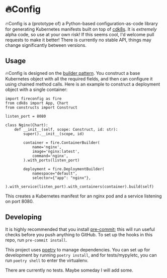 # 🔥Config

🔥Config is a (prototype of) a Python-based configuration-as-code library for generating Kubernetes manifests built on
top of [cdk8s](https://cdk8s.io).  It is _extremely_ alpha code, so use at your own risk!  If this seems cool, I'd
welcome pull requests to make it better!  There is currently no stable API, things may change significantly between
versions.

## Usage

🔥Config is designed on the [builder pattern](https://en.wikipedia.org/wiki/Builder_pattern).  You construct a base
Kubernetes object with all the required fields, and then can configure it using chained method calls.  Here is an
example to construct a deployment object with a single container:

```
import fireconfig as fire
from cdk8s import App, Chart
from constructs import Construct

listen_port = 8080

class Nginx(Chart):
    def __init__(self, scope: Construct, id: str):
        super().__init__(scope, id)

        container = fire.ContainerBuilder(
            name='nginx',
            image='nginx:latest',
            command='nginx',
        ).with_ports(listen_port)

        deployment = fire.DeploymentBuilder(
            namespace="default",
            selector={"app": "nginx"},
        ).with_service(listen_port).with_containers(container).build(self)
```

This creates a Kubernetes manifest for an nginx pod and a service listening on port 8080.

## Developing

It is highly recommended that you install [pre-commit](https://pre-commit.com); this will run useful checks before you
push anything to GitHub.  To set up the hooks in this repo, run `pre-commit install`.

This project uses [poetry](https://python-poetry.org) to manage dependencies.  You can set up for development by running
`poetry install`, and for tests/mypy/etc, you can run `poetry shell` to enter the virtualenv.

There are currently no tests.  Maybe someday I will add some.
